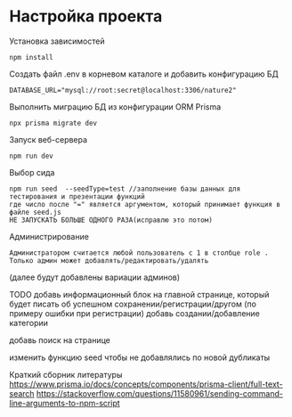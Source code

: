 # Настройка проекта

Установка зависимостей

    npm install

Создать файл .env в корневом каталоге и добавить конфигурацию БД

    DATABASE_URL="mysql://root:secret@localhost:3306/nature2"

Выполнить миграцию БД из конфигурации ORM Prisma

    npx prisma migrate dev

Запуск веб-сервера

    npm run dev
Выбор сида 

    npm run seed  --seedType=test //заполнение базы данных для тестирования и презентации функций 
    где число после "=" является аргументом, который принимает функция в файле seed.js
    НЕ ЗАПУСКАТЬ БОЛЬШЕ ОДНОГО РАЗА(исправлю это потом)
Администрирование

    Администратором считается любой пользователь с 1 в столбце role . Только админ может добавлять/редактировать/удалять 
 (далее будут добавлены вариации админов)


TODO
добавь информационный блок на главной странице, который будет писать об успешном сохранении/регистрации/другом  (по примеру ошибки при регистрации)
добавь создании/добавление категории

добавь поиск на странице

изменить функцию seed чтобы не добавлялись по новой дубликаты 

Краткий сборник литературы 
https://www.prisma.io/docs/concepts/components/prisma-client/full-text-search
https://stackoverflow.com/questions/11580961/sending-command-line-arguments-to-npm-script